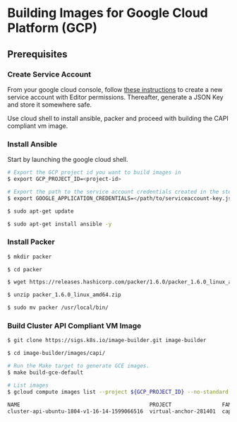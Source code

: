 # Building Images for Google Cloud Platform (GCP)

## Prerequisites

### Create Service Account

From your google cloud console, follow [these instructions](https://cloud.google.com/iam/docs/creating-managing-service-accounts#creating)
to create a new service account with Editor permissions. Thereafter, generate a JSON Key and store it somewhere safe. 

Use cloud shell to install ansible, packer and proceed with building the CAPI compliant vm image.

### Install Ansible

Start by launching the google cloud shell.

```bash
# Export the GCP project id you want to build images in
$ export GCP_PROJECT_ID=<project-id>

# Export the path to the service account credentials created in the step above
$ export GOOGLE_APPLICATION_CREDENTIALS=</path/to/serviceaccount-key.json>

$ sudo apt-get update

$ sudo apt-get install ansible -y
```

### Install Packer

```bash
$ mkdir packer

$ cd packer

$ wget https://releases.hashicorp.com/packer/1.6.0/packer_1.6.0_linux_amd64.zip

$ unzip packer_1.6.0_linux_amd64.zip

$ sudo mv packer /usr/local/bin/
```

### Build Cluster API Compliant VM Image

```bash
$ git clone https://sigs.k8s.io/image-builder.git image-builder

$ cd image-builder/images/capi/

# Run the Make target to generate GCE images.
$ make build-gce-default

# List images
$ gcloud compute images list --project ${GCP_PROJECT_ID} --no-standard-images

NAME                                         PROJECT                FAMILY                      DEPRECATED  STATUS
cluster-api-ubuntu-1804-v1-16-14-1599066516  virtual-anchor-281401  capi-ubuntu-1804-k8s-v1-16              READY
```
